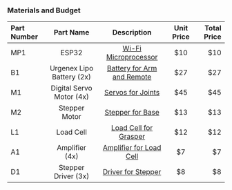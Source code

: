 
### Materials and Budget

| Part Number | Part Name                     | Description                       | Unit Price | Total Price |
| :---------- | :---------------------------: | :-------------------------------: | :--------: | ----------: |
| MP1         | ESP32                         | [Wi-Fi Microprocessor][1]         | $10        | $10         |
| B1          | Urgenex Lipo Battery (2x)     | [Battery for Arm and Remote][2]   | $27        | $27         |
| M1          | Digital Servo Motor (4x)      | [Servos for Joints][3]            | $45        | $45         |
| M2          | Stepper Motor                 | [Stepper for Base][4]             | $13        | $13         |
| L1          | Load Cell                     | [Load Cell for Grasper][5]        | $12        | $12         |
| A1          | Amplifier (4x)                | [Amplifier for Load Cell][6]      | $7         | $7          |
| D1          | Stepper Driver (3x)           | [Driver for Stepper][7]           | $8         | $8          |

[1]: https://www.amazon.com/HiLetgo-ESP-WROOM-32-Development-Microcontroller-Integrated/dp/B0718T232Z/ref=sr_1_7?crid=3215NDM97THDZ&dib=eyJ2IjoiMSJ9.XBINg-sjhfF_gUtnMiKGjhlE-f5AuPRamTr33nRxSXkGLv_o48kwC8Ijeis6JInJV0KyHBRH7xGJQ-1txsZL4_5QVucvaXvokYACu1kJYTispfjw86LMs4pUaEb3QBf2tCHnMbfhxKmN1GqPyMwCe0JXg3RkQWr3XzxjTqvRC2Vi1yxUnR4MgBHJZC4l4B3sckUL9U6HKhcOjM0hclVNu3VH8A-i1EauSL7KfuJcGiQ.nLKf6GH-ppYlGRm2A-K7bqKU-ETPi6PvqRFLruHjBsE&dib_tag=se&keywords=esp+32&qid=1749497283&sprefix=esp+%2Caps%2C96&sr=8-7

[2]: https://www.amazon.com/URGENEX-Battery-1800mAh-Rechargeable-Campatibal/dp/B0924MM61Z/ref=sxin_17_sbv_search_btf?content-id=amzn1.sym.8aea4788-5372-43c5-bde7-3d239eb02a51%3Aamzn1.sym.8aea4788-5372-43c5-bde7-3d239eb02a51&crid=3Q08CKQ0G2YS0&cv_ct_cx=2s+lipo&keywords=2s+lipo&pd_rd_i=B0924MM61Z&pd_rd_r=2fee5f48-be65-4bef-8665-56cf135858b5&pd_rd_w=GqGDQ&pd_rd_wg=o6vhg&pf_rd_p=8aea4788-5372-43c5-bde7-3d239eb02a51&pf_rd_r=TBJT25WAE9YMH6TNV576&qid=1748989214&sbo=RZvfv%2F%2FHxDF%2BO5021pAnSA%3D%3D&sprefix=2s+lipo%2Caps%2C112&sr=1-1-5190daf0-67e3-427c-bea6-c72c1df98776

[3]: https://www.amazon.com/HOOYIJ-Digital-Waterproof-Crawler-Control/dp/B0CJ79WBZ8/ref=sr_1_1_sspa?crid=II8P79I7EU3N&dib=eyJ2IjoiMSJ9.RXNjcMfukzphkBNoxQhGl_2X6CMO6OywX0AKSLnJTmeO5sbO5mpsm-EwA_kGf1xVZiEEhk85jOmUElccdUoRWNgNUme1xQ4jua08F_d2wLCjJRiKMjH0Qs5Nxg4-KXBXNzY6OAMlC3yu9rLEan4Fx9IY-3VLuXghMXE15RnSJWjjP182cTMMj0EvmzgiH4Pu6tx4Y4sVvq7ACK8OX0gFo9Jm8_4Ke6n-Jc1n8Ft_J9oZNGEQYPsl1raHdnH92lMm6qLhOzlZq2tfRI-3Fv_b4goplxWY2-O_tHleHcBNQ6Q.8lEwTl6zDFn8bZzGeaELR1WADyrlU3GagRHsQIBNkJc&dib_tag=se&keywords=DS3218&qid=1748997128&s=toys-and-games&sprefix=ds3218%2Ctoys-and-games%2C117&sr=1-1-spons&sp_csd=d2lkZ2V0TmFtZT1zcF9hdGY&psc=1

[4]: https://www.amazon.com/Stepper-Motor-Bipolar-64oz-Printer/dp/B00PNEQI7W/ref=sr_1_13?dib=eyJ2IjoiMSJ9.hN-9QQUUabt-Xybqh_2heY2GPNfYHPQMKSJH70tSBpIM8bybf-KecB6p_pxJoro1zGUosznFlsHJGc4on5aqOInchCuQE03s3Tv82JFYp9OWAB4l0xbrW9FDe5ooLQbYz0cwo4oCwpUYSGTl5W1OckKUWi1IJi_aAwCMhXgjy6ntsMQ8aII6maudcs5NUerZw9xJs8-OMItZL7xCJTZ6BK19N3MhNraiCAqmrDg8X7o.ymAC-I-yPi_yIlLZG5H5tpNB5KNk5S32itGJGedbwRA&dib_tag=se&keywords=NEMA+17&qid=1749003870&sr=8-13

[5]: https://www.amazon.com/uxcell-Weighing-Electronic-Balance-Sensor/dp/B07NS81RT6/ref=sr_1_2_sspa?dib=eyJ2IjoiMSJ9.AyZAt824I6dryU0O2Zu-yQ.-DyDHOiu_BLkLqfgqd2o3Xdxj2b2zMU2XIF6RFUpfR4&dib_tag=se&keywords=tal221&qid=1749148994&sr=8-2-spons&sp_csd=d2lkZ2V0TmFtZT1zcF9idGY&psc=1

[6]: https://www.amazon.com/WWZMDiB-HX711-Amplifier-Displacement-Acceleration/dp/B0BLND4VF6/ref=sr_1_3?crid=3FCALBMD1NR0E&dib=eyJ2IjoiMSJ9.eiLmQONt8tFAyUMm-av_6RdCsR0ZVS6cJHb3ab0ccsjR7oUrIqa-VHcLN3xcpOBlpc_08WHh62HHxlddYW1rA7AGZePv1Cyp0q7kvRdA575RbT9tRyBD8S_x9a3K1TIBK4OgxY_OloVaStxeZeWM9P9lfdVwri_Ek0AVYYuIfkR_euvRR2siY9ns1faktgc_zx-CT5MLj_ikhGnw8v33mKswr2r0VuugJpcO1_d13_8.eypDpwmpp6q0xhYlaQGg9oeoRt-guQy3EfPsYo_eLn4&dib_tag=se&keywords=load+cell+amplifier&qid=1749149193&sprefix=load+cell+amplifier%2Caps%2C103&sr=8-3

[7]: https://www.amazon.com/WWZMDiB-Stepstick-Stepper-Printer-Suitable/dp/B0BFQZWT6R/ref=sr_1_13?crid=3RVK8J66P0VYW&dib=eyJ2IjoiMSJ9.S3VjKfGcCiwNSTXBu7tAhHANgI7IT5tMpRzke8Y_UGA45Q0cmTps8iDc5MYrb7OAB1BuIV3-ckwB_1tW61WLv75lK1qriRV_gCtyF8pK9AAigJ4T8KIgMD-lC6rjFR3vqUPIYj-krOmZSAoc4195flDYsN-LHi0lqnITOSGF0FtA9IkSMC34aQSZkxVQLKAUyfdankYcJSQyb52NpO_MOIe67VMMmMAIz6wi56Zj7jM.ql0iLZTvuvilgX5DbTH-PhOZY2qf9PCNg652MDi5t1U&dib_tag=se&keywords=stepper%2Bmotor%2Bdriver&qid=1749149399&sprefix=stepper%2Bmotor%2B%2Caps%2C109&sr=8-13&th=1